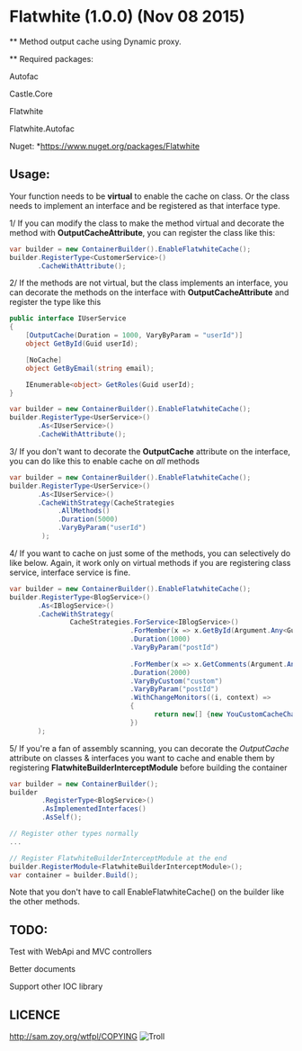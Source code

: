 ﻿# Flatwhite (1.0.0) (Nov 08 2015) 
** Method output cache using Dynamic proxy.

** Required packages:

Autofac

Castle.Core

Flatwhite

Flatwhite.Autofac

Nuget: *https://www.nuget.org/packages/Flatwhite

## Usage: 

Your function needs to be **virtual** to enable the cache on class. Or the class needs to implement an interface and be registered as that interface type.

1/ If you can modify the class to make the method virtual and decorate the method with **OutputCacheAttribute**, you can register the class like this:

```C#
var builder = new ContainerBuilder().EnableFlatwhiteCache();
builder.RegisterType<CustomerService>()	   
       .CacheWithAttribute();
```

2/ If the methods are not virtual, but the class implements an interface, you can decorate the methods on the interface with **OutputCacheAttribute** and register the type like this

```C#
public interface IUserService
{
    [OutputCache(Duration = 1000, VaryByParam = "userId")]
    object GetById(Guid userId);

    [NoCache]
    object GetByEmail(string email);

    IEnumerable<object> GetRoles(Guid userId);
}

var builder = new ContainerBuilder().EnableFlatwhiteCache();
builder.RegisterType<UserService>()	  
	   .As<IUserService>()	 
       .CacheWithAttribute();
```

3/ If you don't want to decorate the **OutputCache** attribute on the interface, you can do like this to enable cache on *all* methods

```C#
var builder = new ContainerBuilder().EnableFlatwhiteCache();
builder.RegisterType<UserService>()	  
	   .As<IUserService>()	 
       .CacheWithStrategy(CacheStrategies
			.AllMethods()
			.Duration(5000)
			.VaryByParam("userId")
	    );
```

4/ If you want to cache on just some of the methods, you can selectively do like below. Again, it work only on virtual methods if you are registering class service, interface service is fine.

```C#
var builder = new ContainerBuilder().EnableFlatwhiteCache();
builder.RegisterType<BlogService>()
	   .As<IBlogService>()
	   .CacheWithStrategy(
	           CacheStrategies.ForService<IBlogService>()
						      .ForMember(x => x.GetById(Argument.Any<Guid>()))
							  .Duration(1000)
							  .VaryByParam("postId")
                        
							  .ForMember(x => x.GetComments(Argument.Any<Guid>(), Argument.Any<int>()))
						      .Duration(2000)
							  .VaryByCustom("custom")
							  .VaryByParam("postId")
							  .WithChangeMonitors((i, context) => 
							  {									
									return new[] {new YouCustomCacheChangeMonitor()};
							  })
       );
```

5/ If you're a fan of assembly scanning, you can decorate the *OutputCache* attribute on classes & interfaces you want to cache and enable them by registering **FlatwhiteBuilderInterceptModule** before building the container

```C#
var builder = new ContainerBuilder();
builder
		.RegisterType<BlogService>()
		.AsImplementedInterfaces()
		.AsSelf();

// Register other types normally
...

// Register FlatwhiteBuilderInterceptModule at the end
builder.RegisterModule<FlatwhiteBuilderInterceptModule>();            
var container = builder.Build();
```
Note that you don't have to call EnableFlatwhiteCache() on the builder like the other methods.

## TODO:

Test with WebApi and MVC controllers

Better documents

Support other IOC library



## LICENCE
http://sam.zoy.org/wtfpl/COPYING 
![Troll](http://i40.tinypic.com/2m4vl2x.jpg) 